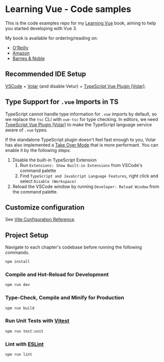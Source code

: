 # Learning Vue - Code samples

This is the code examples repo for my [Learning Vue](https://www.amazon.com/_/dp/1492098825?smid=ATVPDKIKX0DER&_encoding=UTF8&tag=oreilly20-20) book, aiming to help you started developing with Vue 3.

My book is available for ordering/reading on:

- [O'Reilly](https://learning.oreilly.com/library/view/learning-vue/9781492098812/)
- [Amazon](https://www.amazon.com/_/dp/1492098825?smid=ATVPDKIKX0DER&_encoding=UTF8&tag=oreilly20-20)
- [Barnes & Noble](https://www.barnesandnoble.com/w/book/1144392687)

## Recommended IDE Setup

[VSCode](https://code.visualstudio.com/) + [Volar](https://marketplace.visualstudio.com/items?itemName=johnsoncodehk.volar) (and disable Vetur) + [TypeScript Vue Plugin (Volar)](https://marketplace.visualstudio.com/items?itemName=johnsoncodehk.vscode-typescript-vue-plugin).

## Type Support for `.vue` Imports in TS

TypeScript cannot handle type information for `.vue` imports by default, so we replace the `tsc` CLI with `vue-tsc` for type checking. In editors, we need [TypeScript Vue Plugin (Volar)](https://marketplace.visualstudio.com/items?itemName=johnsoncodehk.vscode-typescript-vue-plugin) to make the TypeScript language service aware of `.vue` types.

If the standalone TypeScript plugin doesn't feel fast enough to you, Volar has also implemented a [Take Over Mode](https://github.com/johnsoncodehk/volar/discussions/471#discussioncomment-1361669) that is more performant. You can enable it by the following steps:

1. Disable the built-in TypeScript Extension
    1) Run `Extensions: Show Built-in Extensions` from VSCode's command palette
    2) Find `TypeScript and JavaScript Language Features`, right click and select `Disable (Workspace)`
2. Reload the VSCode window by running `Developer: Reload Window` from the command palette.

## Customize configuration

See [Vite Configuration Reference](https://vitejs.dev/config/).

## Project Setup

Navigate to each chapter's codebase before running the following commands.

```sh
npm install
```

### Compile and Hot-Reload for Development

```sh
npm run dev
```

### Type-Check, Compile and Minify for Production

```sh
npm run build
```

### Run Unit Tests with [Vitest](https://vitest.dev/)

```sh
npm run test:unit
```

### Lint with [ESLint](https://eslint.org/)

```sh
npm run lint
```
